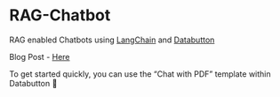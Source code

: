 # RAG-Chatbot
RAG enabled Chatbots using [LangChain](https://www.langchain.com) and [Databutton](https://databutton.com/login?utm_source=github&utm_medium=avra&utm_article=rag)

Blog Post - [Here](https://medium.com/databutton/why-your-next-ai-product-needs-rag-implemented-in-it-9ee22f9770c8)

To get started quickly, you can use the “Chat with PDF” template within Databutton 🚀


